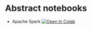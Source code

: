 # Abstract notebooks

* Apache Spark [![Open In Colab](https://colab.research.google.com/assets/colab-badge.svg)](https://githubtocolab.com/context-it/google-colab/blob/main/spark.ipynb)

